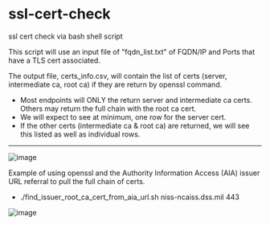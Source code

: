 # ssl-cert-check
ssl cert check via bash shell script

This script will use an input file of "fqdn_list.txt" of  FQDN/IP and Ports that have a TLS cert associated.

The output file, certs_info.csv, will contain the list of certs (server, intermediate ca, root ca) if they are return by openssl command.
- Most endpoints will ONLY the return server and intermediate ca certs.   Others may return the full chain with the root ca cert.
- We will expect to see at minimum, one row for the server cert.
- If the other certs (intermediate ca & root ca) are returned, we will see this listed as well as individual rows.   
  


****
![image](https://github.com/user-attachments/assets/59fb2e1f-2e7a-4c45-a0eb-2ea3426dec5b)

Example of using openssl and the Authority Information Access (AIA) issuer URL referral to pull the full chain of certs.   
- ./find_issuer_root_ca_cert_from_aia_url.sh niss-ncaiss.dss.mil 443

![image](https://github.com/user-attachments/assets/3d3186d5-e827-4bf0-842d-ace146226b64)
